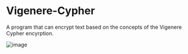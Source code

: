 # Vigenere-Cypher
A program that can encrypt text based on the concepts of the Vigenere Cypher encyrption.


![image](https://user-images.githubusercontent.com/59937191/174501969-2b2adf63-0166-47f6-8f1a-86549c058ccd.png)

